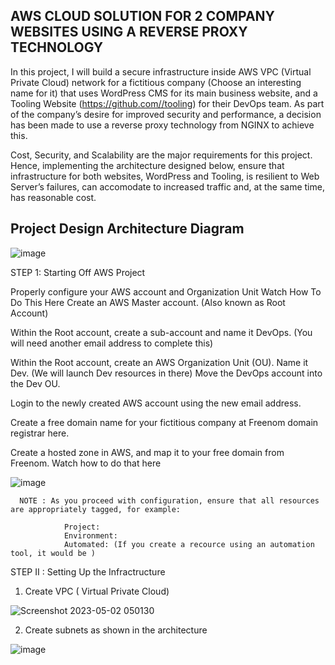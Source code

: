 ## AWS CLOUD SOLUTION FOR 2 COMPANY WEBSITES USING A REVERSE PROXY TECHNOLOGY



In this project, I will build a secure infrastructure inside AWS VPC (Virtual Private Cloud) network for a fictitious company (Choose an interesting name for it) that uses WordPress CMS for its main business website, and a Tooling Website (https://github.com//tooling) for their DevOps team. As part of the company’s desire for improved security and performance, a decision has been made to use a reverse proxy technology from NGINX to achieve this.

Cost, Security, and Scalability are the major requirements for this project. Hence, implementing the architecture designed below, ensure that infrastructure for both websites, WordPress and Tooling, is resilient to Web Server’s failures, can accomodate to increased traffic and, at the same time, has reasonable cost.

## Project Design Architecture Diagram

![image](https://user-images.githubusercontent.com/122198373/235584926-2ec2d10f-7f36-41d9-85fd-b548f784a7f1.png)


STEP 1: Starting Off AWS Project


Properly configure your AWS account and Organization Unit Watch How To Do This Here
Create an AWS Master account. (Also known as Root Account)

Within the Root account, create a sub-account and name it DevOps. (You will need another email address to complete this)

Within the Root account, create an AWS Organization Unit (OU). Name it Dev. (We will launch Dev resources in there) Move the DevOps account into the Dev OU.

Login to the newly created AWS account using the new email address.

Create a free domain name for your fictitious company at Freenom domain registrar here.

Create a hosted zone in AWS, and map it to your free domain from Freenom. Watch how to do that here


![image](https://user-images.githubusercontent.com/122198373/235619396-fa99f889-864f-4403-a323-e7145d4e1e02.png)
      
      NOTE : As you proceed with configuration, ensure that all resources are appropriately tagged, for example:

                Project:
                Environment:
                Automated: (If you create a recource using an automation tool, it would be )

STEP II : Setting Up the Infractructure

1. Create VPC ( Virtual Private Cloud)

![Screenshot 2023-05-02 050130](https://user-images.githubusercontent.com/122198373/235823233-8331af59-6601-4e14-9ecb-82a05492bc38.png)









2. Create subnets as shown in the architecture



![image](https://user-images.githubusercontent.com/122198373/235823045-21123c3d-4795-453b-9430-66b6eedf6b03.png)
